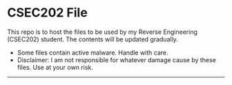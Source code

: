 # CSEC202 File
This repo is to host the files to be used by my Reverse Engineering (CSEC202) student.
The contents will be updated gradually.
* Some files contain active malware. Handle with care.
* Disclaimer: I am not responsible for whatever damage cause by these files. Use at your own risk.
***